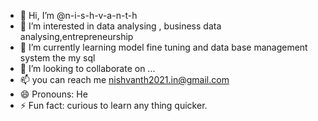 - 👋 Hi, I’m @n-i-s-h-v-a-n-t-h 
- 👀 I’m interested in data analysing , business data analysing,entrepreneurship
- 🌱 I’m currently learning model fine tuning and data base management system the my sql
- 💞️ I’m looking to collaborate on ...
- 📫 you can reach me nishvanth2021.in@gmail.com
- 😄 Pronouns: He
- ⚡ Fun fact: curious to learn any thing quicker.

<!---
n-i-s-h-v-a-n-t-h/n-i-s-h-v-a-n-t-h is a ✨ special ✨ repository because its `README.md` (this file) appears on your GitHub profile.
You can click the Preview link to take a look at your changes.
--->
